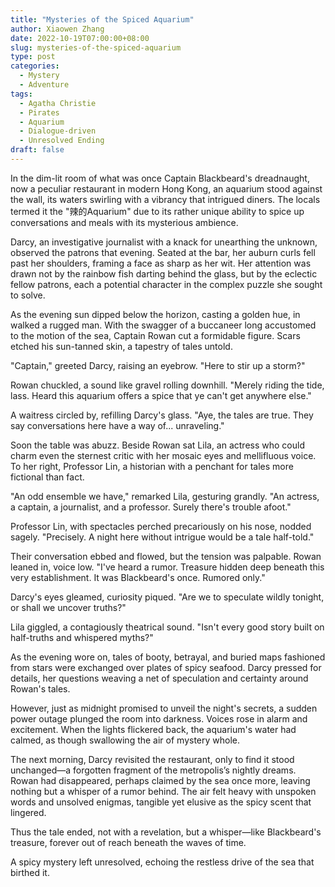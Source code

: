 ```yaml
---
title: "Mysteries of the Spiced Aquarium"
author: Xiaowen Zhang
date: 2022-10-19T07:00:00+08:00
slug: mysteries-of-the-spiced-aquarium
type: post
categories:
  - Mystery
  - Adventure
tags:
  - Agatha Christie
  - Pirates
  - Aquarium
  - Dialogue-driven
  - Unresolved Ending
draft: false
---
```


In the dim-lit room of what was once Captain Blackbeard's dreadnaught, now a peculiar restaurant in modern Hong Kong, an aquarium stood against the wall, its waters swirling with a vibrancy that intrigued diners. The locals termed it the "辣的Aquarium" due to its rather unique ability to spice up conversations and meals with its mysterious ambience.

Darcy, an investigative journalist with a knack for unearthing the unknown, observed the patrons that evening. Seated at the bar, her auburn curls fell past her shoulders, framing a face as sharp as her wit. Her attention was drawn not by the rainbow fish darting behind the glass, but by the eclectic fellow patrons, each a potential character in the complex puzzle she sought to solve.

As the evening sun dipped below the horizon, casting a golden hue, in walked a rugged man. With the swagger of a buccaneer long accustomed to the motion of the sea, Captain Rowan cut a formidable figure. Scars etched his sun-tanned skin, a tapestry of tales untold.

"Captain," greeted Darcy, raising an eyebrow. "Here to stir up a storm?"

Rowan chuckled, a sound like gravel rolling downhill. "Merely riding the tide, lass. Heard this aquarium offers a spice that ye can't get anywhere else."

A waitress circled by, refilling Darcy's glass. "Aye, the tales are true. They say conversations here have a way of... unraveling."

Soon the table was abuzz. Beside Rowan sat Lila, an actress who could charm even the sternest critic with her mosaic eyes and mellifluous voice. To her right, Professor Lin, a historian with a penchant for tales more fictional than fact.

"An odd ensemble we have," remarked Lila, gesturing grandly. "An actress, a captain, a journalist, and a professor. Surely there's trouble afoot."

Professor Lin, with spectacles perched precariously on his nose, nodded sagely. "Precisely. A night here without intrigue would be a tale half-told."

Their conversation ebbed and flowed, but the tension was palpable. Rowan leaned in, voice low. "I've heard a rumor. Treasure hidden deep beneath this very establishment. It was Blackbeard's once. Rumored only."

Darcy's eyes gleamed, curiosity piqued. "Are we to speculate wildly tonight, or shall we uncover truths?"

Lila giggled, a contagiously theatrical sound. "Isn't every good story built on half-truths and whispered myths?"

As the evening wore on, tales of booty, betrayal, and buried maps fashioned from stars were exchanged over plates of spicy seafood. Darcy pressed for details, her questions weaving a net of speculation and certainty around Rowan's tales.

However, just as midnight promised to unveil the night's secrets, a sudden power outage plunged the room into darkness. Voices rose in alarm and excitement. When the lights flickered back, the aquarium's water had calmed, as though swallowing the air of mystery whole.

The next morning, Darcy revisited the restaurant, only to find it stood unchanged—a forgotten fragment of the metropolis’s nightly dreams. Rowan had disappeared, perhaps claimed by the sea once more, leaving nothing but a whisper of a rumor behind. The air felt heavy with unspoken words and unsolved enigmas, tangible yet elusive as the spicy scent that lingered.

Thus the tale ended, not with a revelation, but a whisper—like Blackbeard's treasure, forever out of reach beneath the waves of time.

A spicy mystery left unresolved, echoing the restless drive of the sea that birthed it.